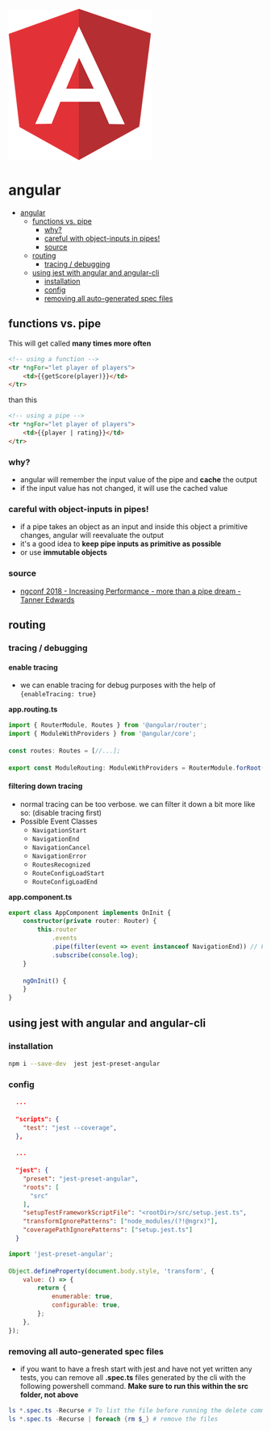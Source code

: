 ![](./0.png)
# angular

<!-- @import "[TOC]" {cmd="toc" depthFrom=1 depthTo=3 orderedList=false} -->

<!-- code_chunk_output -->

* [angular](#angular)
	* [functions vs. pipe](#functions-vs-pipe)
		* [why?](#why)
		* [careful with object-inputs in pipes!](#careful-with-object-inputs-in-pipes)
		* [source](#source)
	* [routing](#routing)
		* [tracing / debugging](#tracing-debugging)
	* [using jest with angular and angular-cli](#using-jest-with-angular-and-angular-cli)
		* [installation](#installation)
		* [config](#config)
		* [removing all auto-generated spec files](#removing-all-auto-generated-spec-files)

<!-- /code_chunk_output -->


## functions vs. pipe
This will get called **many times more often**
```html
<!-- using a function -->
<tr *ngFor="let player of players">
    <td>{{getScore(player)}}</td>
</tr>
```

than this
```html
<!-- using a pipe -->
<tr *ngFor="let player of players">
    <td>{{player | rating}}</td>
</tr>
```

### why?
* angular will remember the input value of the pipe and **cache** the output
* if the input value has not changed, it will use the cached value

### careful with object-inputs in pipes!
* if a pipe takes an object as an input and inside this object a primitive changes, angular will reevaluate the output
* it's a good idea to **keep pipe inputs as primitive as possible**
* or use **immutable objects**

### source
* [ngconf 2018 - Increasing Performance - more than a pipe dream - Tanner Edwards](https://www.youtube.com/watch?v=I6ZvpdRM1eQ)

## routing
### tracing / debugging
#### enable tracing
* we can enable tracing for debug purposes with the help of `{enableTracing: true}`

**app.routing.ts**
```ts 
import { RouterModule, Routes } from '@angular/router';
import { ModuleWithProviders } from '@angular/core';

const routes: Routes = [//...];

export const ModuleRouting: ModuleWithProviders = RouterModule.forRoot(routes, {enableTracing: true});
```

#### filtering down tracing
* normal tracing can be too verbose. we can filter it down a bit more like so: (disable tracing first)
* Possible Event Classes
  * `NavigationStart`
  * `NavigationEnd`
  * `NavigationCancel`
  * `NavigationError`
  * `RoutesRecognized`
  * `RouteConfigLoadStart`
  * `RouteConfigLoadEnd`
  
**app.component.ts**
```ts
export class AppComponent implements OnInit {
    constructor(private router: Router) {
        this.router
            .events
            .pipe(filter(event => event instanceof NavigationEnd)) // Filtering for certain EventTypes
            .subscribe(console.log);
    }

    ngOnInit() {
    }
}
```

## using jest with angular and angular-cli
### installation
```bash
npm i --save-dev  jest jest-preset-angular
```
### config
```json package.json
  ...

  "scripts": {
    "test": "jest --coverage",
  },

  ...

  "jest": {
    "preset": "jest-preset-angular",
    "roots": [
      "src"
    ],
    "setupTestFrameworkScriptFile": "<rootDir>/src/setup.jest.ts",
    "transformIgnorePatterns": ["node_modules/(?!@ngrx)"],
    "coveragePathIgnorePatterns": ["setup.jest.ts"]
  }

```
```js setup.jest.ts
import 'jest-preset-angular';

Object.defineProperty(document.body.style, 'transform', {
    value: () => {
        return {
            enumerable: true,
            configurable: true,
        };
    },
});
```

### removing all auto-generated spec files
* if you want to have a fresh start with jest and have not yet written any tests, you can remove all **.spec.ts** files generated by the cli with the following powershell command. **Make sure to run this within the src folder, not above**
```powershell
ls *.spec.ts -Recurse # To list the file before running the delete command
ls *.spec.ts -Recurse | foreach {rm $_} # remove the files
```